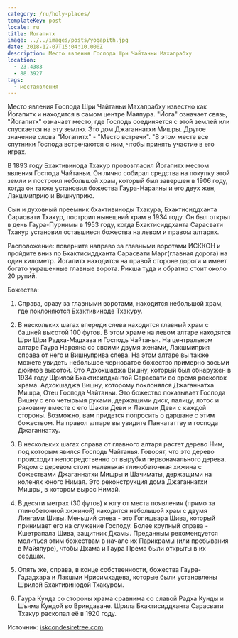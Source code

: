```yaml
---
category: /ru/holy-places/
templateKey: post
locale: ru
title: Йогапитх
image: ../../images/posts/yogapith.jpg
date: 2018-12-07T15:04:10.000Z
description: Место явления Господа Шри Чайтаньи Махапрабху
location:
  - 23.4383
  - 88.3927
tags:
  - местаявления
---
```


Место явления Господа Шри Чайтаньи Махапрабху известно как Йогапитх и находится в самом центре Маяпура. "Йога" означает связь, "Йогапитх" означает место, где Господь соединяется с этой землей или спускается на эту землю. Это дом Джаганнатхи Мишры. Другое значение слова "Йогапитх" - "Место встречи". "В этом месте все спутники Господа встречаются с ним, чтобы принять участие в его играх.

В 1893 году Бхактивинода Тхакур провозгласил Йогапитх местом явления Господа Чайтаньи. Он лично собирал средства на покупку этой земли и построил небольшой храм, который был завершен в 1906 году, когда он также установил божества Гаура-Нараяны и его двух жен, Лакшмиприю и Вишнуприю.

Сын и духовный преемник бхактивиноды Тхакура, Бхактисиддханта Сарасвати Тхакур, построил нынешний храм в 1934 году. Он был открыт в день Гаура-Пурнимы в 1953 году, когда Бхактисиддханта Сарасвати Тхакур установил оставшиеся божества на левом и правом алтарях.

Расположение: поверните направо за главными воротами ИСККОН и пройдите вниз по Бхактисиддханта Сарасвати Марг(главная дорога) на один километр. Йогапитх находится на правой стороне дороги и имеет богато украшенные главные ворота. Рикша туда и обратно стоит около 20 рупий.

Божества:
  1. Справа, сразу за главными воротами, находится небольшой храм, где поклоняются Бхактивиноде Тхакуру.

  2. В нескольких шагах впереди слева находится главный храм с башней высотой 100 футов. В этом храме на левом алтаре находятся Шри Шри Радха-Мадхава и Господь Чайтанья. На центральном алтаре Гаура Нараяна со своими двумя женами, Лакшмиприя справа от него и Вишнуприва слева. На этом алтаре вы также можете увидеть небольшое черноватое божество примерно восьми дюймов высотой. Это Адхокшаджа Вишну, который был обнаружен в 1934 году Шрилой Бхактисиддхантой Сарасвати во время раскопок храма. Адхокшаджа Вишну, которому поклонялся Джаганнатха Мишра, Отец Господа Чайтаньи. Это божество показывает Господа Вишну с его четырьмя руками, держащими диск, палицу, лотос и раковину вместе с его Шакти Деви и Лакшми Деви с каждой стороны. Возможно, вам придется попросить о даршане с этим божеством. На правол алтаре вы увидите Панчататтву и господа Джаганнатху.

  3. В нескольких шагах справа от главного алтаря растет дерево Ним, под которым явился Господь Чайтанья. Говорят, что это дерево происходит непосредственно от вырубки первоначального дерева. Рядом с деревом стоит маленькая глинобетонная хижина с божествами Джаганнатхи Мишры и Шачиматы, держащими на коленях юного Нимая. Это реконструкция дома Джаганнатхи Мишры, в котором вырос Нимай.

  4. В десяти метрах (30 футов) к югу от места появления (прямо за глинобетонной хижиной) находится небольшой храм с двумя Лингами Шивы. Меньший слева - это Гопишвара Шива, который принимает его на служение Господу. Более крупный справа - Кшетрапала Шива, защитник Дхамы. Преданным рекомендуется молиться этим божествам в начале их Парикрамы (или пребывания в Майяпуре), чтобы Дхама и Гаура Према были открыты в их сердцах.

  5. Опять же, справа, в конце собственности, божества Гаура-Гададхара и Лакшми Нрисимхадева, которые были установлены Шрилой Бхактивинодой Тхакуром.

  6. Гаура Кунда со стороны храма сравнима со славой Радха Кунды и Шьяма Кундой во Вриндаване. Шрила Бхактисиддханта Сарасвати Тхакур раскопал её в 1920 году.

Источник: [iskcondesiretree.com](https://iskcondesiretree.com)
